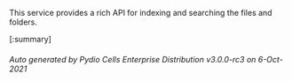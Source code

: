 






This service provides a rich API for indexing and searching the files and folders.

[:summary]

###### Auto generated by Pydio Cells Enterprise Distribution v3.0.0-rc3 on 6-Oct-2021
